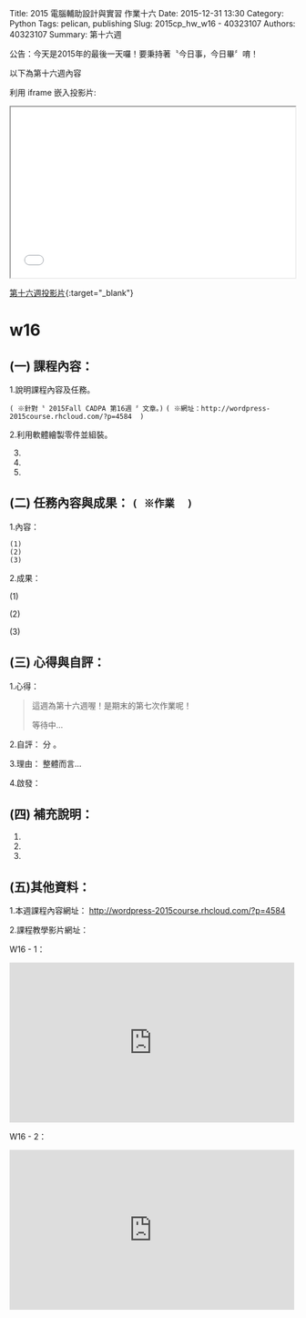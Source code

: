 Title: 2015 電腦輔助設計與實習 作業十六
Date: 2015-12-31 13:30
Category: Python
Tags: pelican, publishing
Slug: 2015cp_hw_w16 -  40323107
Authors: 40323107
Summary: 第十六週

公告：今天是2015年的最後一天囉！要秉持著〝今日事，今日畢〞唷！

以下為第十六週內容

利用 iframe 嵌入投影片:

<iframe src="simplest16.html" width="500" height="300"></iframe>

[第十六週投影片](simplest16.html){:target="_blank"}

w16
============

(一) 課程內容：
-----------------------

1.說明課程內容及任務。

`( ※針對〝 2015Fall CADPA 第16週 〞文章。)`
`( ※網址：http://wordpress-2015course.rhcloud.com/?p=4584  )`

2.利用軟體繪製零件並組裝。

3.

4.

5.

(二) 任務內容與成果： `( ※作業  )`
----------------------------------------------

1.內容：

    (1)
    (2)
    (3)

2.成果：

(1)
    
(2)
    
(3)
    
(三) 心得與自評：
--------------------------

1.心得：   

> 這週為第十六週喔！是期末的第七次作業呢！
>
>  
> 
> 
> 
> 
>
> 等待中...

2.自評：  分 。

3.理由： 整體而言...

4.啟發： 

(四) 補充說明：
-----------------------  

1.

2.

3.
 

(五)其他資料：
-----------------------

1.本週課程內容網址： <a href="http://wordpress-2015course.rhcloud.com/?p=4584">http://wordpress-2015course.rhcloud.com/?p=4584</a>

2.課程教學影片網址：

W16 - 1：
 <iframe src="https://player.vimeo.com/video/150401255" width="500" height="281" frameborder="0" webkitallowfullscreen mozallowfullscreen allowfullscreen></iframe>
 
W16 - 2：
 <iframe src="https://player.vimeo.com/video/150140635" width="500" height="281" frameborder="0" webkitallowfullscreen mozallowfullscreen allowfullscreen></iframe>
 



